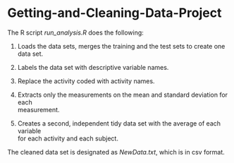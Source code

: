 Getting-and-Cleaning-Data-Project
=================================
The R script *run_analysis.R* does the following:

1. Loads the data sets, merges the training and the test sets to create one data set.
2. Labels the data set with descriptive variable names. 
3. Replace the activity coded with activity names.

4. Extracts only the measurements on the mean and standard deviation for each  
measurement. 
5. Creates a second, independent tidy data set with the average of each variable  
for each activity and each subject. 

The cleaned data set is designated as *NewData.txt*, which is in csv format. 
